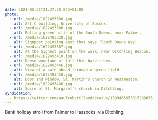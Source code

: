 ```yaml
---
date: 2021-05-31T21:37:28.043+01:00
photo:
  - url: /media/1622493300.jpg
    alt: Art C building, University of Sussex.
  - url: /media/1622493306.jpg
    alt: Rolling green hills of the South Downs, near Falmer.
  - url: /media/1622493328.jpg
    alt: Signpost pointing east that says ‘South Downs Way’.
  - url: /media/1622493367.jpg
    alt: At the highest point on the walk, near Ditchling Beacon.
  - url: /media/1622493410.jpg
    alt: Dense woodland of tall thin bare trees.
  - url: /media/1622493446.jpg
    alt: View of a path ahead through a green field.
  - url: /media/1622493450.jpg
    alt: Door and window, St. Martin’s church in Westmeston.
  - url: /media/1622493480.jpg
    alt: Spire of St. Margaret’s church in Ditchling.
syndication:
  - https://twitter.com/paulrobertlloyd/status/1399465653015298056
---
```

Bank holiday stroll from Falmer to Hassocks, via Ditchling.
